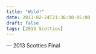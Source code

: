 ```yaml
---
title: "Wild!"
date: 2013-02-24T21:36:00-05:00
draft: false
tags: [2013 Scotties]
---
```

— 2013 Scotties Final
<!--more--> 

